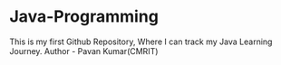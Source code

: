 # Java-Programming
This is my first Github Repository, Where I can track my Java Learning Journey.
Author - Pavan Kumar(CMRIT)
